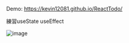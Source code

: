Demo: https://kevin12081.github.io/ReactTodo/

練習useState useEffect

![image](https://user-images.githubusercontent.com/61617661/193985880-8a05c373-4d2c-4df6-ab7e-c3c1d9054aee.png)
